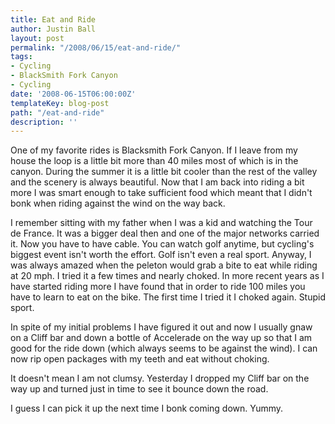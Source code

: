 ```yaml
---
title: Eat and Ride
author: Justin Ball
layout: post
permalink: "/2008/06/15/eat-and-ride/"
tags:
- Cycling
- BlackSmith Fork Canyon
- Cycling
date: '2008-06-15T06:00:00Z'
templateKey: blog-post
path: "/eat-and-ride"
description: ''
---
```


One of my favorite rides is Blacksmith Fork Canyon. If I leave from my house the loop is a little bit more than 40 miles most of which is in the canyon. During the summer it is a little bit cooler than the rest of the valley and the scenery is always beautiful. Now that I am back into riding a bit more I was smart enough to take sufficient food which meant that I didn't bonk when riding against the wind on the way back.

I remember sitting with my father when I was a kid and watching the Tour de France. It was a bigger deal then and one of the major networks carried it. Now you have to have cable. You can watch golf anytime, but cycling's biggest event isn't worth the effort. Golf isn't even a real sport. Anyway, I was always amazed when the peleton would grab a bite to eat while riding at 20 mph. I tried it a few times and nearly choked. In more recent years as I have started riding more I have found that in order to ride 100 miles you have to learn to eat on the bike. The first time I tried it I choked again. Stupid sport.

In spite of my initial problems I have figured it out and now I usually gnaw on a Cliff bar and down a bottle of Accelerade on the way up so that I am good for the ride down (which always seems to be against the wind). I can now rip open packages with my teeth and eat without choking.

It doesn't mean I am not clumsy. Yesterday I dropped my Cliff bar on the way up and turned just in time to see it bounce down the road.

I guess I can pick it up the next time I bonk coming down. Yummy.
